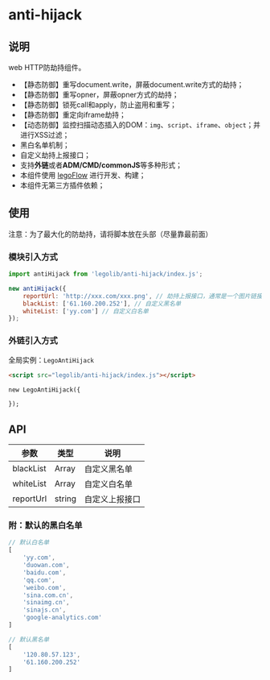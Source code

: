 # anti-hijack

## 说明

web HTTP防劫持组件。

* 【静态防御】重写document.write，屏蔽document.write方式的劫持；
* 【静态防御】重写opner，屏蔽opner方式的劫持；
* 【静态防御】锁死call和apply，防止盗用和重写；
* 【静态防御】重定向iframe劫持；
* 【动态防御】监控扫描动态插入的DOM：`img`、`script`、`iframe`、`object`；并进行XSS过滤；
* 黑白名单机制；
* 自定义劫持上报接口；
* 支持**外链**或者**ADM/CMD/commonJS**等多种形式；
* 本组件使用 [legoFlow](https://legoflow.com/) 进行开发、构建；
* 本组件无第三方插件依赖；

## 使用

注意：为了最大化的防劫持，请将脚本放在头部（尽量靠最前面）

### 模块引入方式

````javascript
import antiHijack from 'legolib/anti-hijack/index.js';

new antiHijack({
    reportUrl: 'http://xxx.com/xxx.png', // 劫持上报接口，通常是一个图片链接
    blackList: ['61.160.200.252'], // 自定义黑名单
    whiteList: ['yy.com'] // 自定义白名单
});
````

### 外链引入方式

全局实例：`LegoAntiHijack`

```html
<script src="legolib/anti-hijack/index.js"></script>

new LegoAntiHijack({

});
```

## API

|参数|类型|说明|
| ------| ------ | ------ |
|blackList|Array|自定义黑名单|
|whiteList|Array|自定义白名单|
|reportUrl|string|自定义上报接口|


### 附：默认的黑白名单

````javascript
// 默认白名单
[
    'yy.com',
    'duowan.com',
    'baidu.com',
    'qq.com',
    'weibo.com',
    'sina.com.cn',
    'sinaimg.cn',
    'sinajs.cn',
    'google-analytics.com'
]

// 默认黑名单
[
    '120.80.57.123',
    '61.160.200.252'
]
````
